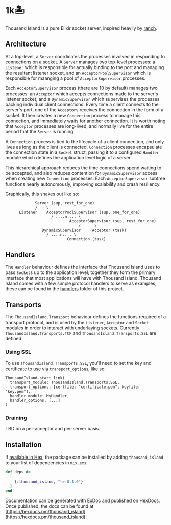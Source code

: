 # 1k🏝 

Thousand Island is a pure Elixir socket server, inspired heavily by [ranch](https://github.com/ninenines/ranch).

## Architecture

At a top-level, a `Server` coordinates the processes involved
in responding to connections on a socket. A `Server` manages two top-level
processes: a `Listener` which is responsible for actually binding to the port 
and managing the resultant listener socket, and an `AcceptorPoolSupervisor` which 
is responsible for maanging a pool of `AcceptorSupervisor` processes. 

Each `AcceptorSupervisor` process (there are 10 by default) manages two processes: an 
`Acceptor` which accepts connections made to the server's listener socket, 
and a `DynamicSupervisor` which supervises the processes backing individual
client connections. Every time a client connects to the server's port, one of 
the `Acceptor`s receives the connection in the form of a socket. It then 
creates a new `Connection` process to manage this connection, and immediately 
waits for another connection. It is worth noting that `Acceptor` processes 
are long-lived, and normally live for the entire period that the `Server` is 
running.

A `Connection` process is tied to the lifecycle of a client connection, and 
only lives as long as the client is connected. `Connection` processes
encapsulate the connection state in a `Socket` struct, passing it to a 
configured `Handler` module which defines the application level logic of a server.

This hierarchical approach reduces the time connections spend waiting to be accepted,
and also reduces contention for `DynamicSupervisor` access when creating new 
`Connection` processes. Each `AcceptorSupervisor` subtree functions nearly autonomously, 
improving scalability and crash resiliency.

Graphically, this shakes out like so:

```
             Server (sup, rest_for_one)
             /    \
      Listener    AcceptorPoolSupervisor (sup, one_for_one)
                    / ....n.... \
                            AcceptorSupervisor (sup, rest_for_one)
                                /      \
                DynamicSupervisor     Acceptor (task)
                  / ....n.... \
                           Connection (task)
```

## Handlers

The `Handler` behaviour defines the interface that Thousand Island uses to pass
`Socket`s up to the application level; together they form the primary interface that 
most applications will have with Thousand Island. Thousand Island comes with
a few simple protocol handlers to serve as examples; these can be found in the [handlers](https://github.com/mtrudel/thousand_island/tree/master/lib/thousand_island/handlers) 
folder of this project.

## Transports

The `ThousandIsland.Transport` behaviour defines the functions required of a transport protocol, and is used by the `Listener`,
`Acceptor` and `Socket` modules in order to interact with underlaying sockets. Currently
`ThousandIsland.Transports.TCP` and `ThousandIsland.Transports.SSL` are defined.

### Using SSL

To use `ThousandIsland.Transports.SSL`, you'll need to set the key and certificate to use 
via `transport_options`, like so:

```
ThousandIsland.start_link(
  transport_module: ThousandIsland.Transports.SSL, 
  transport_options: [certfile: "certificate.pem", keyfile: "key.pem"], 
  handler_module: MyHandler,
  handler_options, [...]
)
```

### Draining

TBD on a per-acceptor and per-server basis. 

## Installation

If [available in Hex](https://hex.pm/docs/publish), the package can be installed
by adding `thousand_island` to your list of dependencies in `mix.exs`:

```elixir
def deps do
  [
    {:thousand_island, "~> 0.1.0"}
  ]
end
```

Documentation can be generated with [ExDoc](https://github.com/elixir-lang/ex_doc)
and published on [HexDocs](https://hexdocs.pm). Once published, the docs can
be found at [https://hexdocs.pm/thousand_island](https://hexdocs.pm/thousand_island).

